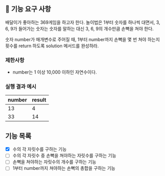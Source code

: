 ## 🚀 기능 요구 사항

배달이가 좋아하는 369게임을 하고자 한다. 놀이법은 1부터 숫자를 하나씩 대면서, 3, 6, 9가 들어가는 숫자는 숫자를 말하는 대신 3, 6, 9의 개수만큼 손뼉을 쳐야 한다.

숫자 number가 매개변수로 주어질 때, 1부터 number까지 손뼉을 몇 번 쳐야 하는지 횟수를 return 하도록 solution 메서드를 완성하라.

### 제한사항

- number는 1 이상 10,000 이하인 자연수이다.

### 실행 결과 예시

| number | result |
| --- | --- |
| 13 | 4 |
| 33 | 14 |


## 기능 목록

- [x] 수의 각 자릿수를 구하는 기능
- [ ] 수의 각 자릿수 중 손뼉을 쳐야하는 자릿수를 구하는 기능
- [ ] 손뼉을 쳐야하는 자릿수의 개수를 구하는 기능
- [ ] 1부터 number까지 쳐야하는 손뼉의 총합을 구하는 기능